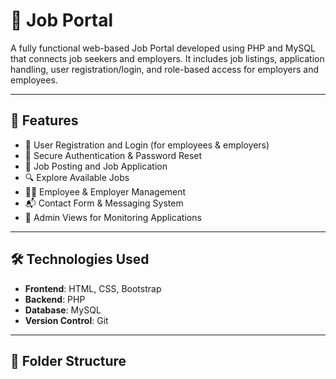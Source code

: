 # 💼 Job Portal

A fully functional web-based Job Portal developed using PHP and MySQL that connects job seekers and employers. It includes job listings, application handling, user registration/login, and role-based access for employers and employees.

---

## 🌟 Features

- 👤 User Registration and Login (for employees & employers)
- 🔐 Secure Authentication & Password Reset
- 📝 Job Posting and Job Application
- 🔍 Explore Available Jobs
- 🧑‍💼 Employee & Employer Management
- 📬 Contact Form & Messaging System
- 📄 Admin Views for Monitoring Applications

---

## 🛠️ Technologies Used

- **Frontend**: HTML, CSS, Bootstrap
- **Backend**: PHP
- **Database**: MySQL
- **Version Control**: Git

---

## 📁 Folder Structure

